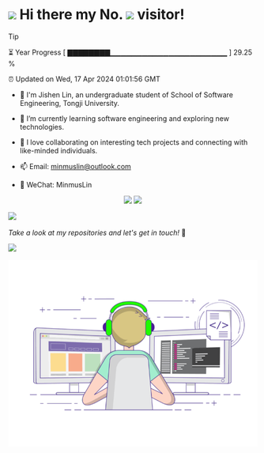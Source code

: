 <h1>
  <img src="https://emojis.slackmojis.com/emojis/images/1531849430/4246/blob-sunglasses.gif?1531849430" height="30"/>
  Hi there my No.
  <img src="https://profile-counter.glitch.me/MinmusLin/count.svg" height="30"/>
  visitor!
</h1>

> [!TIP]
> ⏳ Year Progress [ ▇▇▇▇▇▇▇▇▁▁▁▁▁▁▁▁▁▁▁▁▁▁▁▁▁▁▁▁▁▁ ] 29.25 %
>
> ⏰ Updated on Wed, 17 Apr 2024 01:01:56 GMT

* 🚀 I'm Jishen Lin, an undergraduate student of School of Software Engineering, Tongji University.

* 🌱 I’m currently learning software engineering and exploring new technologies.

* 🔭 I love collaborating on interesting tech projects and connecting with like-minded individuals.

* 📫 Email: minmuslin@outlook.com

* 💬 WeChat: MinmusLin

<div align="center">
  <img src="https://github-readme-stats.vercel.app/api?username=MinmusLin&show_icons=true&count_private=true" height="190"/>
  <img src="https://github-readme-stats.vercel.app/api/top-langs/?username=MinmusLin&layout=compact" height="190"/>
</div>

<p>
  <a href="https://adityaprasad.eu.org" rel="nofollow">
    <img src="https://user-images.githubusercontent.com/73097560/115834477-dbab4500-a447-11eb-908a-139a6edaec5c.gif" style="max-width:100%">
  </a>
</p>

_Take a look at my repositories and let's get in touch!_ 🥰

<p>
  <a href="https://adityaprasad.eu.org" rel="nofollow">
    <img src="https://user-images.githubusercontent.com/73097560/115834477-dbab4500-a447-11eb-908a-139a6edaec5c.gif" style="max-width:100%">
  </a>
</p>

<div align="center">
  <img src="coding.gif">
</div>
